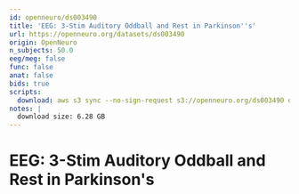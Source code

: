 ```yaml
---
id: openneuro/ds003490
title: 'EEG: 3-Stim Auditory Oddball and Rest in Parkinson''s'
url: https://openneuro.org/datasets/ds003490
origin: OpenNeuro
n_subjects: 50.0
eeg/meg: false
func: false
anat: false
bids: true
scripts:
  download: aws s3 sync --no-sign-request s3://openneuro.org/ds003490 ds003490/
notes: |
  download size: 6.28 GB
---
```


# EEG: 3-Stim Auditory Oddball and Rest in Parkinson's
